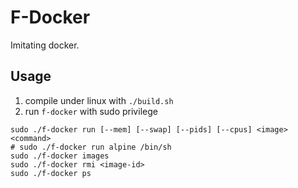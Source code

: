 # F-Docker
Imitating docker.
## Usage

1. compile under linux with `./build.sh`
2. run `f-docker` with sudo privilege

``` shell
sudo ./f-docker run [--mem] [--swap] [--pids] [--cpus] <image> <command>
# sudo ./f-docker run alpine /bin/sh 
sudo ./f-docker images
sudo ./f-docker rmi <image-id>
sudo ./f-docker ps
```